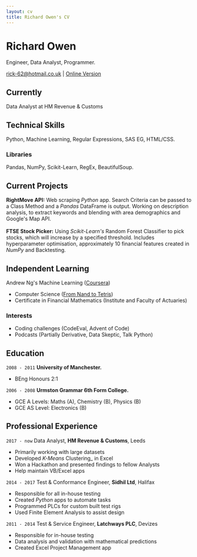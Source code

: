```yaml
---
layout: cv
title: Richard Owen's CV
---
```

# Richard Owen
Engineer, Data Analyst, Programmer.

<div id="webaddress">
<a href="rick-62@hotmail.co.uk">rick-62@hotmail.co.uk</a>
  | <a href="https://rick-62.github.io/markdown-cv/">Online Version</a>
</div>


## Currently

Data Analyst at HM Revenue & Customs

## Technical Skills

Python, Machine Learning, Regular Expressions, SAS EG, HTML/CSS.

### Libraries

Pandas, NumPy, Scikit-Learn, RegEx, BeautifulSoup.

## Current Projects

**RightMove API:** 
Web scraping <i>Python</i> app. Search Criteria can be passed to a Class Method and a <i>Pandas</i> DataFrame is output. Working on description analysis, to extract keywords and blending with area demographics and Google's Map API.
<br><br>
**FTSE Stock Picker:** 
Using <i>Scikit-Learn's</i> Random Forest Classifier to pick stocks, which will increase by a specified threshold. Includes hyperparameter optimisation, approximately 10 financial features created in <i>NumPy</i> and Backtesting. 

## Independent Learning

Andrew Ng's Machine Learning ([Coursera](https://www.coursera.org/learn/machine-learning))
* Computer Science ([From Nand to Tetris](http://nand2tetris.org/))
* Certificate in Financial Mathematics (Institute and Faculty of Actuaries)

### Interests
* Coding challenges (CodeEval, Advent of Code)
* Podcasts (Partially Derivative, Data Skeptic, Talk Python)

## Education

`2008 - 2011`
__University of Manchester.__

- BEng Honours 2:1

`2006 - 2008`
__Urmston Grammar 6th Form College.__

- GCE A Levels: Maths (A), Chemistry (B), Physics (B)
- GCE AS Level: Electronics (B)

## Professional Experience

`2017 - now`
Data Analyst, __HM Revenue & Customs__, Leeds

* Primarily working with large datasets
* Developed <i>K-Means</i> Clustering_ in Excel
* Won a Hackathon and presented findings to fellow Analysts
* Help maintain VB/Excel apps

`2014 - 2017`
Test & Conformance Engineer, __Sidhil Ltd__, Halifax

* Responsible for all in-house testing
* Created <i>Python</i> apps to automate tasks
* Programmed PLCs for custom built test rigs
* Used Finite Element Analysis to assist design

`2011 - 2014`
Test & Service Engineer, __Latchways PLC__, Devizes

* Responsible for in-house testing
* Data analysis and validation with mathematical predictions
* Created Excel Project Management app

<!-- ### Footer

Last updated: Jan 2018 -->


